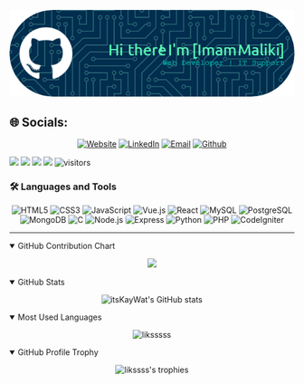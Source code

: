 ![imam maliki](img/github-header-image.png)

## 🌐 Socials:
<p align="center">
<a href="https://liksssss.github.io/" target="_blank"><img alt="Website" src="https://img.shields.io/badge/Website-https://liksssss.github.io/-purple?style=flat&logo=google-chrome"></a>
<a href="https://linkedin.com/in/imm-maliki" target="_blank"><img alt="LinkedIn" src="https://img.shields.io/badge/LinkedIn-Imam%20Maliki-blue?style=flat&logo=linkedin"></a>
<a href="mailto:imammalik.liks@gmail.com"><img alt="Email" src="https://img.shields.io/badge/Email-imammalik.liks@gmail.com-green?style=flat&logo=gmail"></a>
<a href="https://instagram.com/imm.maliki"><img alt="Github" src="https://img.shields.io/badge/Instagram-imm.maliki-red?style=flat&logo=Instagram"></a>
</p>

<p>
    <a href="https://github.com/liksssss"><img src="https://img.shields.io/badge/status-updating-brightgreen.svg"></a>
    <a href="https://github.com/liksssss/liksssss/graphs/contributors"><img src="https://img.shields.io/github/contributors/liksssss/liksssss?color=blue"></a>
    <a href="https://github.com/liksssss/liksssss/stargazers"><img src="https://img.shields.io/github/stars/liksssss/liksssss.svg?logo=github"></a>
    <a href="https://github.com/liksssss/liksssss/network/members"><img src="https://img.shields.io/github/forks/liksssss/liksssss.svg?color=blue&logo=github"></a>
    <img src="https://visitor-badge.laobi.icu/badge?page_id=liksssss" alt="visitors"/>   
</p>



### 🛠 Languages and Tools
<div align="center">
  <img src="https://cdn.jsdelivr.net/gh/devicons/devicon/icons/html5/html5-original.svg" height="40" alt="HTML5" />
  <img src="https://cdn.jsdelivr.net/gh/devicons/devicon/icons/css3/css3-original.svg" height="40" alt="CSS3" />
  <img src="https://cdn.jsdelivr.net/gh/devicons/devicon/icons/javascript/javascript-original.svg" height="40" alt="JavaScript" />
  <img src="https://cdn.jsdelivr.net/gh/devicons/devicon/icons/vuejs/vuejs-original.svg" height="40" alt="Vue.js" />
  <img src="https://cdn.jsdelivr.net/gh/devicons/devicon/icons/react/react-original.svg" height="40" alt="React" />
  <img src="https://cdn.jsdelivr.net/gh/devicons/devicon/icons/mysql/mysql-original.svg" height="40" alt="MySQL" />
  <img src="https://cdn.jsdelivr.net/gh/devicons/devicon/icons/postgresql/postgresql-original.svg" height="40" alt="PostgreSQL" />
  <img src="https://cdn.jsdelivr.net/gh/devicons/devicon/icons/mongodb/mongodb-original.svg" height="40" alt="MongoDB" />
  <img src="https://cdn.jsdelivr.net/gh/devicons/devicon/icons/c/c-original.svg" height="40" alt="C" />
  <img src="https://cdn.jsdelivr.net/gh/devicons/devicon/icons/nodejs/nodejs-original.svg" height="40" alt="Node.js" />
  <img src="https://cdn.jsdelivr.net/gh/devicons/devicon/icons/express/express-original.svg" height="40" style="background:white; border-radius: 5px;" alt="Express" />
  <img src="https://cdn.jsdelivr.net/gh/devicons/devicon/icons/python/python-original.svg" height="40" alt="Python" />
  <img src="https://cdn.jsdelivr.net/gh/devicons/devicon/icons/php/php-original.svg" height="40" alt="PHP" />
  <img src="https://cdn.jsdelivr.net/gh/devicons/devicon/icons/codeigniter/codeigniter-plain.svg" height="40" alt="CodeIgniter" />

</div>




---

<details open>
<summary>GitHub Contribution Chart</summary>
<p align="center">
    <img src="https://github-readme-activity-graph.vercel.app/graph?username=liksssss&theme=github-compact&area=true&hide_border=true&custom_title=Contribution%20Graph&bg_color=000000&color=C2FFC7&line=CB9DF0&point=C2FFC7&area_color=CB9DF0" />
</p>
</details>

<details open>
<summary>GitHub Stats</summary>
<p align="center">
    <img src="https://github-readme-stats-git-masterrstaa-rickstaa.vercel.app/api?username=liksssss&show_icons=true&theme=dark&title_color=C2FFC7&icon_color=CB9DF0&text_color=ffffff&bg_color=000000" alt="itsKayWat's GitHub stats" />
</p>
</details>

<details open>
<summary>Most Used Languages</summary>
<p align="center">
    <img src="https://github-readme-stats.vercel.app/api/top-langs?username=liksssss&show_icons=true&locale=en&layout=compact&theme=dark" alt="liksssss"s  />
</p>
</details>

<details open>
<summary>GitHub Profile Trophy</summary>
<p align="center">
    <img src="https://github-profile-trophy.vercel.app/?username=liksssss&theme=dark&column=-1&title_color=C2FFC7&icon_color=CB9DF0&text_color=ffffff&bg_color=000000" alt="likssss's trophies"/>
</p>
</details>